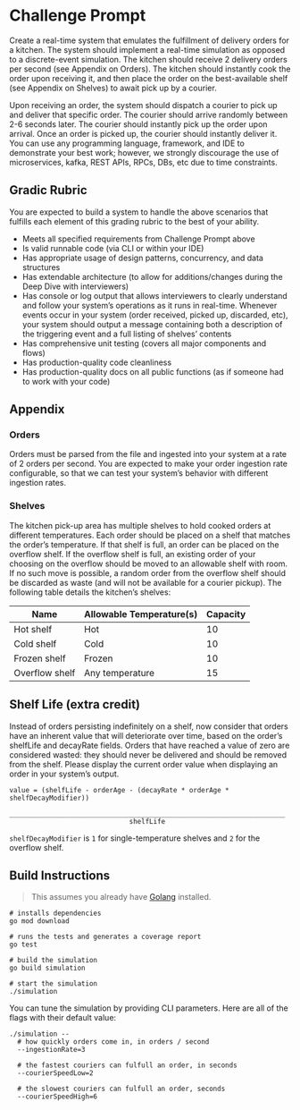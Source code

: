 # Challenge Prompt
Create a real-time system that emulates the fulfillment of delivery orders for a
kitchen. The system should implement a real-time simulation as opposed to a
discrete-event simulation. The kitchen should receive 2 delivery orders per
second (see Appendix on Orders). The kitchen should instantly cook the order upon
receiving it, and then place the order on the best-available shelf
(see Appendix on Shelves) to await pick up by a courier.

Upon receiving an order, the system should dispatch a courier to pick up and
deliver that specific order. The courier should arrive randomly between 2-6
seconds later. The courier should instantly pick up the order upon arrival. Once
an order is picked up, the courier should instantly deliver it. You can use any
programming language, framework, and IDE to demonstrate your best work; however,
we strongly discourage the use of microservices, kafka, REST APIs, RPCs, DBs,
etc due to time constraints.

## Gradic Rubric

You are expected to build a system to handle the above scenarios that fulfills
each element of this grading rubric to the best of your ability.
- Meets all specified requirements from Challenge Prompt above
- Is valid runnable code (via CLI or within your IDE)
- Has appropriate usage of design patterns, concurrency, and data structures
- Has extendable architecture (to allow for additions/changes during the Deep Dive with interviewers)
- Has console or log output that allows interviewers to clearly understand and follow your system’s operations as it runs in real-time. Whenever events occur in your system (order received, picked up, discarded, etc), your system should output a message containing both a description of the triggering event and a full listing of shelves’ contents
- Has comprehensive unit testing (covers all major components and flows)
- Has production-quality code cleanliness
- Has production-quality docs on all public functions (as if someone had to work with your code)

## Appendix

### Orders

Orders must be parsed from the file and ingested into your system at a rate of 2
orders per second. You are expected to make your order ingestion rate configurable,
so that we can test your system’s behavior with different ingestion rates.

### Shelves

The kitchen pick-up area has multiple shelves to hold cooked orders at different
temperatures. Each order should be placed on a shelf that matches the order’s
temperature. If that shelf is full, an order can be placed on the overflow shelf.
If the overflow shelf is full, an existing order of your choosing on the
overflow should be moved to an allowable shelf with room. If no such move is
possible, a random order from the overflow shelf should be discarded as waste
(and will not be available for a courier pickup). The following table details
the kitchen’s shelves:

| Name | Allowable Temperature(s) | Capacity
| -- | -- | -- |
|Hot shelf | Hot | 10
|Cold shelf | Cold | 10
|Frozen shelf | Frozen | 10
|Overflow shelf | Any temperature | 15

## Shelf Life (extra credit)

Instead of orders persisting indefinitely on a shelf, now consider that orders
have an inherent value that will deteriorate over time, based on the order’s
shelfLife and decayRate fields. Orders that have reached a value of zero are
considered wasted: they should never be delivered and should be removed from
the shelf. Please display the current order value when displaying an order in
your system’s output.

```
value = (shelfLife - orderAge - (decayRate * orderAge * shelfDecayModifier))
       _____________________________________________________________________
                              shelfLife
```

`shelfDecayModifier` is `1` for single-temperature shelves and `2` for the overflow shelf.

##  Build Instructions

> This assumes you already have [Golang](https://go.dev/learn/) installed.

```shell
# installs dependencies
go mod download

# runs the tests and generates a coverage report
go test

# build the simulation
go build simulation

# start the simulation
./simulation
```

You can tune the simulation by providing CLI parameters. Here are all of the
flags with their default value:

```shell
./simulation -- 
  # how quickly orders come in, in orders / second
  --ingestionRate=3
  
  # the fastest couriers can fulfull an order, in seconds
  --courierSpeedLow=2
  
  # the slowest couriers can fulfull an order, seconds
  --courierSpeedHigh=6
```
